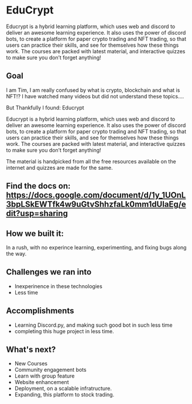# EduCrypt
Educrypt is a hybrid learning platform, which uses web and discord to deliver an awesome learning  experience. It also uses the power of discord bots, to create a platform for paper crypto trading and NFT trading, so that users can practice their skills, and see for themselves how these things work. The courses are packed with latest material, and interactive quizzes to make sure you don’t forget anything!


## Goal
I am Tim, I am really confused by what is crypto, blockchain and what is NFT!? I have watched many videos but did not understand these topics…. 

But Thankfully I found: Educrypt

Educrypt is a hybrid learning platform, which uses web and discord to deliver an awesome learning  experience. It also uses the power of discord bots, to create a platform for paper crypto trading and NFT trading, so that users can practice their skills, and see for themselves how these things work. The courses are packed with latest material, and interactive quizzes to make sure you don’t forget anything!

The material is handpicked from all the free resources available on the internet and quizzes are made for the same.

## Find the docs on: https://docs.google.com/document/d/1y_1UOnL3bpLSkEWTfk4w9uGtvShhzfaLk0mm1dUIaEg/edit?usp=sharing 

## How we built it:
In a rush, with no experince learning, experimenting, and fixing bugs along the way.

## Challenges we ran into
- Inexperinence in these technologies
- Less time

## Accomplishments
- Learning Discord.py, and making such good bot in such less time
- completing this huge project in less time.

## What's next?
- New Courses
- Community engagement bots
- Learn with group feature
- Website enhancement
- Deployment, on a scalable infratructure.
- Expanding, this platform to stock trading.
